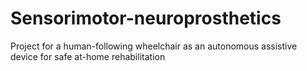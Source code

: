 # Sensorimotor-neuroprosthetics
Project for a human-following wheelchair as an autonomous assistive device for safe at-home rehabilitation
